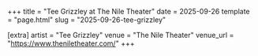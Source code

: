+++
title = "Tee Grizzley at The Nile Theater"
date = 2025-09-26
template = "page.html"
slug = "2025-09-26-tee-grizzley"

[extra]
artist = "Tee Grizzley"
venue = "The Nile Theater"
venue_url = "https://www.theniletheater.com/"
+++
